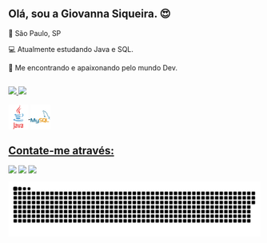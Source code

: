 ## Olá, sou a Giovanna Siqueira. 😍

📍 São Paulo, SP

💻 Atualmente estudando Java e SQL.

🥰 Me encontrando e apaixonando pelo mundo Dev. 

##
 <div>
  <a href="https://beacons.ai/Gisiqueira96">
  <img height="150em" src="https://github-readme-stats.vercel.app/api?username=Vinicioslisboa&show_icons=true&theme=midnight-purple&include_all_commits=true&count_private=true"/>
  <img height="150em" src="https://github-readme-stats.vercel.app/api/top-langs/?username=Vinicioslisboa&layout=compact&langs_count=16&theme=midnight-purple"/>
   </div> 
 <div style="display: inline_block"><br>
  <img align="center" alt="Gi-Java" height="50" width="40" src="https://raw.githubusercontent.com/devicons/devicon/master/icons/java/java-original-wordmark.svg">
   <img align="center" alt="Gi-MySQL" height="50" width="40" src="https://github.com/devicons/devicon/blob/master/icons/mysql/mysql-original-wordmark.svg">
  </div>
 
 ##

  ## Contate-me através:
  <div> 
  <a href="mailto: giovanna.penedos@outlook.com" target="_blank"><img src="https://img.shields.io/badge/Microsoft_Outlook-0078D4?style=for-the-badge&logo=microsoft-outlook&logoColor=white" target="_blank"></a>
  <a href="https://instagram.com/giihsiqueira96" target="_blank"><img src="https://img.shields.io/badge/-Instagram-%23E4405F?style=for-the-badge&logo=instagram&logoColor=white" target="_blank"></a>
  <a href="https://www.linkedin.com/in/giovannapenedos" target="_blank"><img src="https://img.shields.io/badge/-LinkedIn-%230077B5?style=for-the-badge&logo=linkedin&logoColor=white" target="_blank"></a> 
   
   ![Snake animation](https://github.com/Gisiqueira96/Gisiqueira96/blob/output/github-contribution-grid-snake.svg)
    <div>
      
